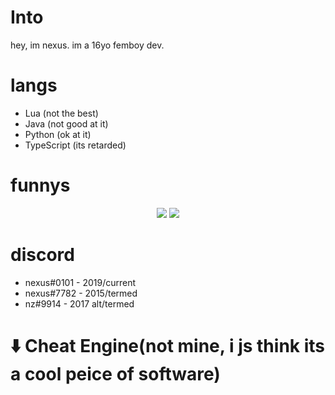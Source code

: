 # Into
hey, im nexus. im a 16yo femboy dev.

# langs
  - Lua (not the best)
  - Java (not good at it)
  - Python (ok at it)
  - TypeScript (its retarded)

# funnys
<p align = "center">
    <img src = "https://github-readme-stats.vercel.app/api/top-langs/?username=cu-m&layout=compact&theme=dark"/>
    <img src = "https://github-readme-stats.vercel.app/api?username=cu-m&show_icons=true&theme=dracula"/>
</p>

# discord
  - nexus#0101 - 2019/current
  - nexus#7782 - 2015/termed
  - nz#9914 - 2017 alt/termed

# ⬇️ Cheat Engine(not mine, i js think its a cool peice of software)
